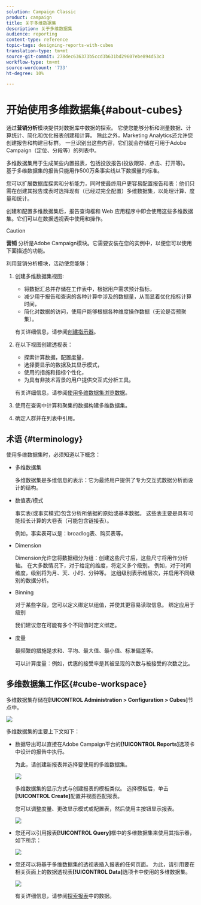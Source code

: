 ```yaml
---
solution: Campaign Classic
product: campaign
title: 关于多维数据集
description: 关于多维数据集
audience: reporting
content-type: reference
topic-tags: designing-reports-with-cubes
translation-type: tm+mt
source-git-commit: 278dec636373b5ccd3b631bd29607ebe894d53c3
workflow-type: tm+mt
source-wordcount: '733'
ht-degree: 10%

---
```



# 开始使用多维数据集{#about-cubes}

通过&#x200B;**营销分析**&#x200B;模块提供对数据库中数据的探索。 它使您能够分析和测量数据、计算统计、简化和优化报表创建和计算。 除此之外，Marketing Analytics还允许您创建报告和构建目标群。 一旦识别出这些内容，它们就会存储在可用于Adobe Campaign（定位、分段等）的列表中。

多维数据集用于生成某些内置报表，包括投放报告(投放跟踪、点击、打开等)。 基于多维数据集的报告只能用作500万条事实线以下数据量的标准。

您可以扩展数据库探索和分析能力，同时使最终用户更容易配置报告和表：他们只需在创建其报告或表时选择现有（已经过完全配置）多维数据集，以处理计算、度量和统计。

创建和配置多维数据集后，报告查询框和 Web 应用程序中即会使用这些多维数据集。它们可以在数据透视表中使用和操作。

>[!CAUTION]
>
>**营销** 分析是Adobe Campaign模块。它需要安装在您的实例中，以便您可以使用下面描述的功能。

利用营销分析模块，活动使您能够：

1. 创建多维数据集视图:

   * 将数据汇总并存储在工作表中，根据用户需求预计指标，
   * 减少用于报告和查询的各种计算中涉及的数据量，从而显着优化指标计算时间，
   * 简化对数据的访问，使用户能够根据各种维度操作数据（无论是否预聚集）。

   有关详细信息，请参阅[创建指示器](../../reporting/using/creating-indicators.md)。

1. 在以下视图创建透视表：

   * 探索计算数据，配置度量，
   * 选择要显示的数据及其显示模式，
   * 使用的措施和指标个性化，
   * 为具有非技术背景的用户提供交互式分析工具。

   有关详细信息，请参阅[使用多维数据集浏览数据](../../reporting/using/using-cubes-to-explore-data.md)。

1. 使用在查询中计算和聚集的数据构建多维数据集。
1. 确定人群并在列表中引用。

## 术语 {#terminology}

使用多维数据集时，必须知道以下概念：

* 多维数据集

   多维数据集是多维信息的表示：它为最终用户提供了专为交互式数据分析而设计的结构。

* 数值表/模式

   事实表(或事实模式)包含分析所依据的原始或基本数据。 这些表主要是具有可能较长计算的大卷表（可能包含链接表）。

   例如，事实表可以是：broadlog表、购买表等。

* Dimension

   Dimension允许您将数据细分为组：创建这些尺寸后，这些尺寸将用作分析轴。 在大多数情况下，对于给定的维度，将定义多个级别。 例如，对于时间维度，级别将为月、天、小时、分钟等。 这组级别表示维层次，并启用不同级别的数据分析。

* Binning

   对于某些字段，您可以定义绑定以组值，并使其更容易读取信息。 绑定应用于级别

   我们建议您在可能有多个不同值时定义绑定。

* 度量

   最频繁的措施是求和、平均、最大值、最小值、标准偏差等。

   可以计算度量：例如，优惠的接受率是其被呈现的次数与被接受的次数之比。

## 多维数据集工作区{#cube-workspace}

多维数据集存储在&#x200B;**[!UICONTROL Administration > Configuration > Cubes]**&#x200B;节点中。

![](assets/s_advuser_cube_node.png)

多维数据集的主要上下文如下：

* 数据导出可以直接在Adobe Campaign平台的&#x200B;**[!UICONTROL Reports]**&#x200B;选项卡中设计的报告中执行。

   为此，请创建新报表并选择要使用的多维数据集。

   ![](assets/cube_create_new.png)

   多维数据集的显示方式与创建报表的模板类似。 选择模板后，单击&#x200B;**[!UICONTROL Create]**&#x200B;配置并视图匹配报表。

   您可以调整度量、更改显示模式或配置表，然后使用主按钮显示报表。

   ![](assets/cube_display_new.png)

* 您还可以引用报表&#x200B;**[!UICONTROL Query]**&#x200B;框中的多维数据集来使用其指示器，如下所示：

   ![](assets/s_advuser_query_using_a_cube.png)

* 您还可以将基于多维数据集的透视表插入报表的任何页面。 为此，请引用要在相关页面上的数据透视表&#x200B;**[!UICONTROL Data]**&#x200B;选项卡中使用的多维数据集。

   ![](assets/s_advuser_cube_in_report.png)

   有关详细信息，请参阅[探索报表](../../reporting/using/using-cubes-to-explore-data.md#exploring-the-data-in-a-report)中的数据。

